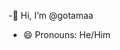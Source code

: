 -👋 Hi, I’m @gotamaa
- 😄 Pronouns: He/Him

<!---
gotamaa/gotamaa is a ✨ special ✨ repository because its `README.md` (this file) appears on your GitHub profile.
You can click the Preview link to take a look at your changes.
--->
